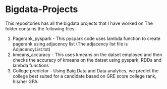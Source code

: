 # Bigdata-Projects
This repositories has all the bigdata projects that I have worked on
The folder contains the following files:

1) Pagerank_pyspark - This pyspark code uses lambda function to create pagerank using adjacency list (The adjacency list file is AdjacencyList.txt)
2) kmeans_accuracy - This uses kmeans on the datset employed and then checks the accuracy of kmeans on the datset using pyspark, RDDs and lambda functions
3) College predictor - Using Baig Data and Data analytics, we predict the college best suited for a candidate based on GRE score college rank, his/her GPA.
